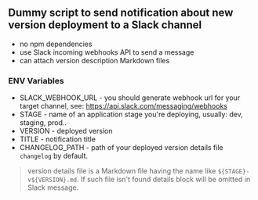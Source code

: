 ## Dummy script to send notification about new version deployment to a Slack channel

- no npm dependencies
- use Slack incoming webhooks API to send a message
- can attach version description Markdown files

### ENV Variables

- SLACK_WEBHOOK_URL - you should generate webhook url for your target channel, see: https://api.slack.com/messaging/webhooks
- STAGE - name of an application stage you're deploying, usually: dev, staging, prod..
- VERSION - deployed version
- TITLE - notification title
- CHANGELOG_PATH - path of your deployed version details file `changelog` by default.

> version details file is a Markdown file having the name like `${STAGE}-v${VERSION}.md`. 
> If such file isn't found details block will be omitted in Slack message.
